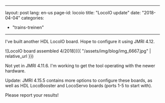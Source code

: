 <!--
SPDX-FileCopyrightText: 2024 EJ Broerse

SPDX-License-Identifier: CC-BY-NC-SA-4.0
-->

---
layout: post
lang: en-us
page-id: locoio
title: "LocoIO update"
date: "2018-04-04"
categories:
  - "trains-treinen"
---

I've built another HDL LocoIO board. Hope to configure it using JMRI 4.12.

![LocoIO board assembled 4/2018]({{ "/assets/img/blog/img_6667.jpg" | relative_url }})

Not yet in JMRI 4.11.6. I'm working to get the tool operating with the newer hardware.

Update: JMRI 4.15.5 contains more options to configure these boards, as well as HDL
LocoBooster and LocoServo boards (ports 1-5 to start with).

Please report your results!
